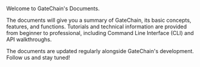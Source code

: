 #

Welcome to GateChain's Documents.

The documents will give you a summary of GateChain, its basic concepts, features, and functions. Tutorials and technical information are provided from beginner to professional, including Command Line Interface (CLI) and API walkthroughs.

The documents are updated regularly alongside GateChain's development. Follow us and stay tuned!  